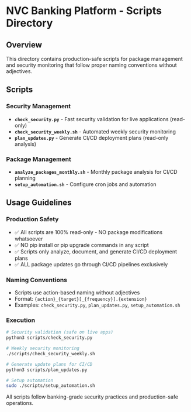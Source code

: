 # NVC Banking Platform - Scripts Directory

## Overview
This directory contains production-safe scripts for package management and security monitoring that follow proper naming conventions without adjectives.

## Scripts

### Security Management
- **`check_security.py`** - Fast security validation for live applications (read-only)
- **`check_security_weekly.sh`** - Automated weekly security monitoring
- **`plan_updates.py`** - Generate CI/CD deployment plans (read-only analysis)

### Package Management
- **`analyze_packages_monthly.sh`** - Monthly package analysis for CI/CD planning
- **`setup_automation.sh`** - Configure cron jobs and automation

## Usage Guidelines

### Production Safety
- ✅ All scripts are 100% read-only - NO package modifications whatsoever
- ✅ NO pip install or pip upgrade commands in any script
- ✅ Scripts only analyze, document, and generate CI/CD deployment plans
- ✅ ALL package updates go through CI/CD pipelines exclusively

### Naming Conventions
- Scripts use action-based naming without adjectives
- Format: `{action}_{target}[_{frequency}].{extension}`
- Examples: `check_security.py`, `plan_updates.py`, `setup_automation.sh`

### Execution
```bash
# Security validation (safe on live apps)
python3 scripts/check_security.py

# Weekly security monitoring
./scripts/check_security_weekly.sh

# Generate update plans for CI/CD
python3 scripts/plan_updates.py

# Setup automation
sudo ./scripts/setup_automation.sh
```

All scripts follow banking-grade security practices and production-safe operations.